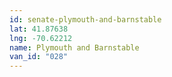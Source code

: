 ```yaml
---
id: senate-plymouth-and-barnstable
lat: 41.87638
lng: -70.62212
name: Plymouth and Barnstable
van_id: "028"
---
```

